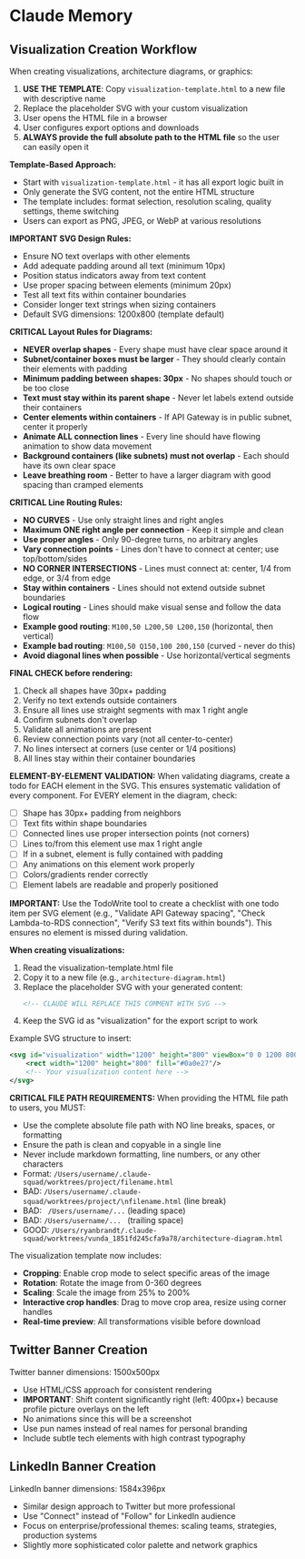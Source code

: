 # Claude Memory

## Visualization Creation Workflow

When creating visualizations, architecture diagrams, or graphics:

1. **USE THE TEMPLATE**: Copy `visualization-template.html` to a new file with descriptive name
2. Replace the placeholder SVG with your custom visualization
3. User opens the HTML file in a browser
4. User configures export options and downloads
5. **ALWAYS provide the full absolute path to the HTML file** so the user can easily open it

**Template-Based Approach:**
- Start with `visualization-template.html` - it has all export logic built in
- Only generate the SVG content, not the entire HTML structure
- The template includes: format selection, resolution scaling, quality settings, theme switching
- Users can export as PNG, JPEG, or WebP at various resolutions

**IMPORTANT SVG Design Rules:**
- Ensure NO text overlaps with other elements
- Add adequate padding around all text (minimum 10px)
- Position status indicators away from text content
- Use proper spacing between elements (minimum 20px)
- Test all text fits within container boundaries
- Consider longer text strings when sizing containers
- Default SVG dimensions: 1200x800 (template default)

**CRITICAL Layout Rules for Diagrams:**
- **NEVER overlap shapes** - Every shape must have clear space around it
- **Subnet/container boxes must be larger** - They should clearly contain their elements with padding
- **Minimum padding between shapes: 30px** - No shapes should touch or be too close
- **Text must stay within its parent shape** - Never let labels extend outside their containers
- **Center elements within containers** - If API Gateway is in public subnet, center it properly
- **Animate ALL connection lines** - Every line should have flowing animation to show data movement
- **Background containers (like subnets) must not overlap** - Each should have its own clear space
- **Leave breathing room** - Better to have a larger diagram with good spacing than cramped elements

**CRITICAL Line Routing Rules:**
- **NO CURVES** - Use only straight lines and right angles
- **Maximum ONE right angle per connection** - Keep it simple and clean
- **Use proper angles** - Only 90-degree turns, no arbitrary angles
- **Vary connection points** - Lines don't have to connect at center; use top/bottom/sides
- **NO CORNER INTERSECTIONS** - Lines must connect at: center, 1/4 from edge, or 3/4 from edge
- **Stay within containers** - Lines should not extend outside subnet boundaries
- **Logical routing** - Lines should make visual sense and follow the data flow
- **Example good routing**: `M100,50 L200,50 L200,150` (horizontal, then vertical)
- **Example bad routing**: `M100,50 Q150,100 200,150` (curved - never do this)
- **Avoid diagonal lines when possible** - Use horizontal/vertical segments

**FINAL CHECK before rendering:**
1. Check all shapes have 30px+ padding
2. Verify no text extends outside containers
3. Ensure all lines use straight segments with max 1 right angle
4. Confirm subnets don't overlap
5. Validate all animations are present
6. Review connection points vary (not all center-to-center)
7. No lines intersect at corners (use center or 1/4 positions)
8. All lines stay within their container boundaries

**ELEMENT-BY-ELEMENT VALIDATION:**
When validating diagrams, create a todo for EACH element in the SVG. This ensures systematic validation of every component. For EVERY element in the diagram, check:
- [ ] Shape has 30px+ padding from neighbors
- [ ] Text fits within shape boundaries
- [ ] Connected lines use proper intersection points (not corners)
- [ ] Lines to/from this element use max 1 right angle
- [ ] If in a subnet, element is fully contained with padding
- [ ] Any animations on this element work properly
- [ ] Colors/gradients render correctly
- [ ] Element labels are readable and properly positioned

**IMPORTANT:** Use the TodoWrite tool to create a checklist with one todo item per SVG element (e.g., "Validate API Gateway spacing", "Check Lambda-to-RDS connection", "Verify S3 text fits within bounds"). This ensures no element is missed during validation.

**When creating visualizations:**
1. Read the visualization-template.html file
2. Copy it to a new file (e.g., `architecture-diagram.html`)
3. Replace the placeholder SVG with your generated content:
   ```svg
   <!-- CLAUDE WILL REPLACE THIS COMMENT WITH SVG -->
   ```
4. Keep the SVG id as "visualization" for the export script to work

Example SVG structure to insert:
```svg
<svg id="visualization" width="1200" height="800" viewBox="0 0 1200 800" xmlns="http://www.w3.org/2000/svg">
    <rect width="1200" height="800" fill="#0a0e27"/>
    <!-- Your visualization content here -->
</svg>
```

**CRITICAL FILE PATH REQUIREMENTS:**
When providing the HTML file path to users, you MUST:
- Use the complete absolute file path with NO line breaks, spaces, or formatting
- Ensure the path is clean and copyable in a single line
- Never include markdown formatting, line numbers, or any other characters
- Format: `/Users/username/.claude-squad/worktrees/project/filename.html`
- BAD: `/Users/username/.claude-squad/worktrees/project/\nfilename.html` (line break)
- BAD: ` /Users/username/...` (leading space)
- BAD: `/Users/username/... ` (trailing space)
- GOOD: `/Users/ryanbrandt/.claude-squad/worktrees/vunda_1851fd245cfa9a78/architecture-diagram.html`

The visualization template now includes:
- **Cropping**: Enable crop mode to select specific areas of the image
- **Rotation**: Rotate the image from 0-360 degrees  
- **Scaling**: Scale the image from 25% to 200%
- **Interactive crop handles**: Drag to move crop area, resize using corner handles
- **Real-time preview**: All transformations visible before download

## Twitter Banner Creation

Twitter banner dimensions: 1500x500px
- Use HTML/CSS approach for consistent rendering
- **IMPORTANT**: Shift content significantly right (left: 400px+) because profile picture overlays on the left
- No animations since this will be a screenshot
- Use pun names instead of real names for personal branding
- Include subtle tech elements with high contrast typography

## LinkedIn Banner Creation

LinkedIn banner dimensions: 1584x396px
- Similar design approach to Twitter but more professional
- Use "Connect" instead of "Follow" for LinkedIn audience
- Focus on enterprise/professional themes: scaling teams, strategies, production systems
- Slightly more sophisticated color palette and network graphics